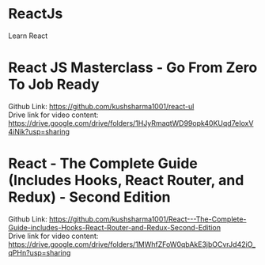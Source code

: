 # ReactJs
Learn React

# React JS Masterclass - Go From Zero To Job Ready 
Github Link: https://github.com/kushsharma1001/react-ul </br>
Drive link for video content: https://drive.google.com/drive/folders/1HJyRmaqtWD99opk40KUqd7eIoxV4iNik?usp=sharing </br>

# React - The Complete Guide (Includes Hooks, React Router, and Redux) - Second Edition
Github Link: https://github.com/kushsharma1001/React---The-Complete-Guide-includes-Hooks-React-Router-and-Redux-Second-Edition </br>
Drive link for video content: https://drive.google.com/drive/folders/1MWhfZFoW0qbAkE3jbOCvrJd42iO_qPHn?usp=sharing </br>
